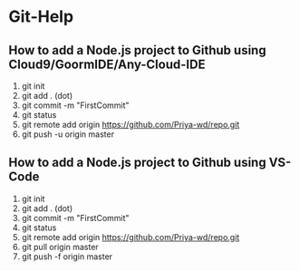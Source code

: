 # Git-Help

## How to add a Node.js project to Github using Cloud9/GoormIDE/Any-Cloud-IDE
1) git init
2) git add .  (dot)
3) git commit -m "FirstCommit"
4) git status
5) git remote add origin https://github.com/Priya-wd/repo.git
6) git push -u origin master

## How to add a Node.js project to Github using VS-Code
1) git init
2) git add .  (dot) 
3) git commit -m "FirstCommit"
4) git status
5) git remote add origin https://github.com/Priya-wd/repo.git
6) git pull origin master
7) git push -f origin master



